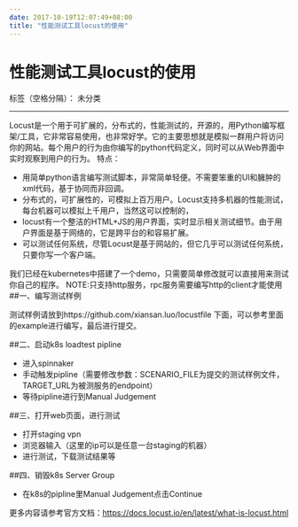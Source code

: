 ```yaml
---
date: 2017-10-19T12:07:49+08:00
title: "性能测试工具locust的使用"
---
```

# 性能测试工具locust的使用

标签（空格分隔）： 未分类

---

Locust是一个用于可扩展的，分布式的，性能测试的，开源的，用Python编写框架/工具，它非常容易使用，也非常好学。它的主要思想就是模拟一群用户将访问你的网站。每个用户的行为由你编写的python代码定义，同时可以从Web界面中实时观察到用户的行为。
特点：

* 用简单python语言编写测试脚本，非常简单轻便。不需要笨重的UI和臃肿的xml代码，基于协同而非回调。
* 分布式的，可扩展性的，可模拟上百万用户。Locust支持多机器的性能测试，每台机器可以模拟上千用户，当然这可以控制的，
* locust有一个整洁的HTML+JS的用户界面，实时显示相关测试细节。由于用户界面是基于网络的，它是跨平台的和容易扩展。
* 可以测试任何系统，尽管Locust是基于网站的，但它几乎可以测试任何系统，只要你写一个客户端。

我们已经在kubernetes中搭建了一个demo，只需要简单修改就可以直接用来测试你自己的程序。
NOTE:只支持http服务，rpc服务需要编写http的client才能使用
##一、编写测试样例

测试样例请放到https://github.com/xiansan.luo/locustfile 下面，可以参考里面的example进行编写，最后进行提交。

##二、启动k8s loadtest pipline

* 进入spinnaker
* 手动触发pipline（需要修改参数：SCENARIO_FILE为提交的测试样例文件，TARGET_URL为被测服务的endpoint）
* 等待pipline进行到Manual Judgement

##三、打开web页面，进行测试

* 打开staging vpn
* 浏览器输入（这里的ip可以是任意一台staging的机器）
* 进行测试，下载测试结果等

##四、销毁k8s Server Group

* 在k8s的pipline里Manual Judgement点击Continue

更多内容请参考官方文档：https://docs.locust.io/en/latest/what-is-locust.html



